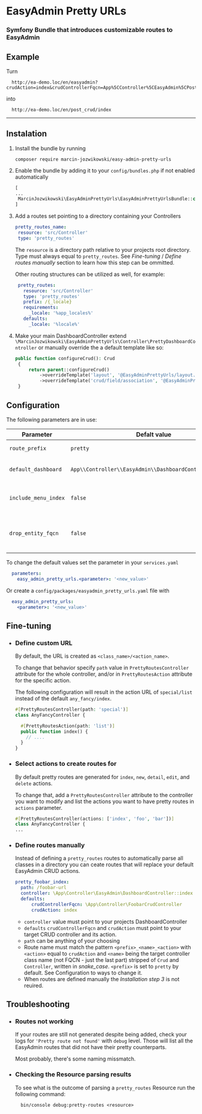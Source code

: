 # EasyAdmin Pretty URLs

### Symfony Bundle that introduces customizable routes to EasyAdmin

## Example
Turn
```
  http://ea-demo.loc/en/easyadmin?crudAction=index&crudControllerFqcn=App%5CController%5CEasyAdmin%5CPostCrudController
```
into
```
  http://ea-demo.loc/en/post_crud/index
```

---

## Instalation 

1. Install the bundle by running
   ```shell
   composer require marcin-jozwikowski/easy-admin-pretty-urls
   ```
   
1. Enable the bundle by adding it to your `config/bundles.php` if not enabled automatically
   ```php
   [
   ...
    MarcinJozwikowski\EasyAdminPrettyUrls\EasyAdminPrettyUrlsBundle::class => ['all' => true],
   ]
   ```
   
1. Add a routes set pointing to a directory containing your Controllers
   ```yaml
   pretty_routes_name:
    resource: 'src/Controller'
    type: 'pretty_routes'
   ```
   The `resource` is a directory path relative to your projects root directory. Type must always equal to `pretty_routes`. See _Fine-tuning_ / _Define routes manually_ section to learn how this step can be ommitted.
   
   Other routing structures can be utilized as well, for example:
   ```yaml
    pretty_routes:
      resource: 'src/Controller'
      type: 'pretty_routes'
      prefix: /{_locale}
      requirements:
        _locale: '%app_locales%'
      defaults:
        _locale: '%locale%'
   ```

1. Make your main DashboardController extend `\MarcinJozwikowski\EasyAdminPrettyUrls\Controller\PrettyDashboardController` or manually override the a default template like so:
   ```php
   public function configureCrud(): Crud
    {
        return parent::configureCrud()
            ->overrideTemplate('layout', '@EasyAdminPrettyUrls/layout.html.twig')
            ->overrideTemplate('crud/field/association', '@EasyAdminPrettyUrls/crud/field/association.html.twig');
    }
   ```


## Configuration

The following parameters are in use:

  | Parameter            | Defalt value                                             | Description                                  | 
  |----------------------|---------------------------------------|----------------------------------------------|
  | `route_prefix`       | `pretty`                                                 | First part of route name                     |
  | `default_dashboard`  | `App\\Controller\\EasyAdmin\\DashboardController::index` | Controller action to invoke                  |
  | `include_menu_index` | `false`                                                  | Should menu index be included in path        |
  | `drop_entity_fqcn`   | `false`                                                  | Should `entityFqcn` be removed from the URLs |

  To change the default values set the parameter in your `services.yaml`
  ```yaml
    parameters:
      easy_admin_pretty_urls.<parameter>: '<new_value>'
  ```

  Or create a `config/packages/easyadmin_pretty_urls.yaml` file with
  ```yaml
    easy_admin_pretty_urls:
      <parameter>: '<new_value>'
  ```

## Fine-tuning

* ### Define custom URL

  By default, the URL is created as `<class_name>/<action_name>`.

  To change that behavior specify `path` value in `PrettyRoutesController` attribute for the whole controller, and/or
  in `PrettyRoutesAction` attribute for the specific action.

  The following configuration will result in the action URL of `special/list` instead of the default `any_fancy/index`.
  ```php
  #[PrettyRoutesController(path: 'special')]
  class AnyFancyController {
  
    #[PrettyRoutesAction(path: 'list')]
    public function index() {
      // .... 
    }
  }
  ```

* ### Select actions to create routes for

  By default pretty routes are generated for `index`, `new`, `detail`, `edit`, and `delete` actions.
  
  To change that, add a `PrettyRoutesController` attribute to the controller you want to modify and list the actions you want to have pretty routes in `actions` parameter.
  ```php
  #[PrettyRoutesController(actions: ['index', 'foo', 'bar'])]
  class AnyFancyController {
  ...
  ```

* ### Define routes manually
  Instead of defining a `pretty_routes` routes to automatically parse all classes in a directory you can ceate routes that will replace your default EasyAdmin CRUD actions.
  ```yaml
  pretty_foobar_index:
    path: /foobar-url
    controller: \App\Controller\EasyAdmin\DashboardController::index
    defaults:
        crudControllerFqcn: \App\Controller\FoobarCrudController
        crudAction: index
  ```
  * `controller` value must point to your projects DashboardController
  * `defaults` `crudControllerFqcn` and `crudAction` must point to your target CRUD controller and its action.
  * `path` can be anything of your choosing
  * Route name must match the pattern `<prefix>_<name>_<action>` with `<action>` equal to `crudAction` and `<name>` being the target controller class name (not FQCN - just the last part) stripped of `Crud` and `Controller`, written in _snake_case_. `<prefix>` is set to `pretty` by default. See Configuration to ways to change it.
  * When routes are defined manually the _Installation step 3_ is not reuired.

## Troubleshooting

* ### Routes not working

  If your routes are still not generated despite being added, check your logs for `'Pretty route not found'` with `debug` level. Those will list all the EasyAdmin routes that did not have their pretty counterparts.

  Most probably, there's some naming missmatch.

* ### Checking the Resource parsing results

  To see what is the outcome of parsing a `pretty_routes` Resource run the following command:
  ```shell
    bin/console debug:pretty-routes <resource>
  ```
